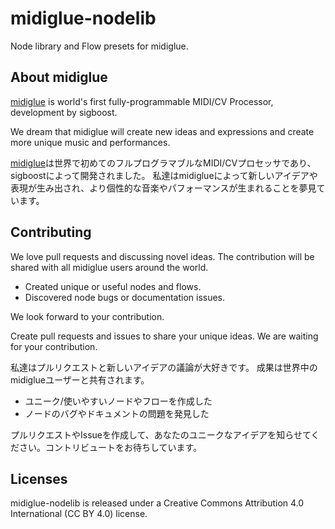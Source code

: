 # midiglue-nodelib
Node library and Flow presets for midiglue.

## About midiglue

[midiglue](sigboost.audio/midiglue) is world's first fully-programmable MIDI/CV Processor, development by sigboost.

We dream that midiglue will create new ideas and expressions and create more unique music and performances.

[midiglue](sigboost.audio/midiglue)は世界で初めてのフルプログラマブルなMIDI/CVプロセッサであり、sigboostによって開発されました。
私達はmidiglueによって新しいアイデアや表現が生み出され、より個性的な音楽やパフォーマンスが生まれることを夢見ています。


## Contributing

We love pull requests and discussing novel ideas.
The contribution will be shared with all midiglue users around the world.

- Created unique or useful nodes and flows. 
- Discovered node bugs or documentation issues.

We look forward to your contribution.

Create pull requests and issues to share your unique ideas. We are waiting for your contribution.

私達はプルリクエストと新しいアイデアの議論が大好きです。
成果は世界中のmidiglueユーザーと共有されます。

- ユニーク/使いやすいノードやフローを作成した
- ノードのバグやドキュメントの問題を発見した

 プルリクエストやIssueを作成して、あなたのユニークなアイデアを知らせてください。コントリビュートをお待ちしています。

## Licenses

midiglue-nodelib is released under a Creative Commons Attribution 4.0 International (CC BY 4.0) license.
